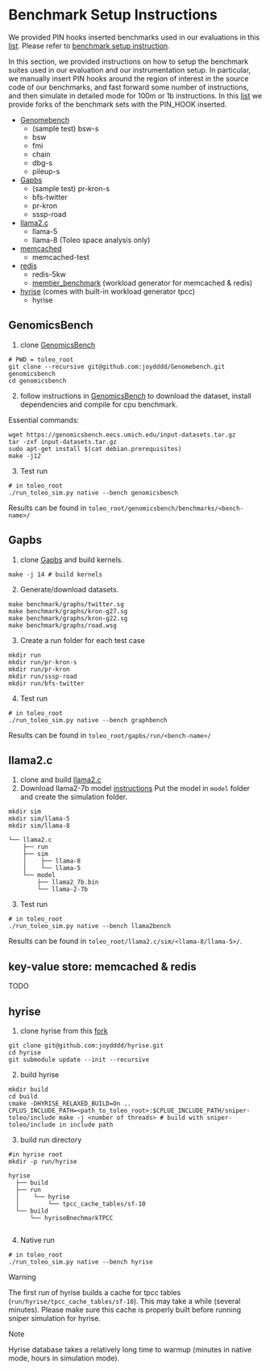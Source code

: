 # Benchmark Setup Instructions
We provided PIN hooks inserted benchmarks used in our evaluations in this [list](https://github.com/stars/joydddd/lists/toleo). Please refer to [benchmark setup instruction](BenchSetup.md). 


In this section, we provided instructions on how to setup the benchmark suites used in our evaluation and our instrumentation setup. In particular, we manually insert PIN hooks around the region of interest in the source code of our benchmarks, and fast forward some number of instructions, and then simulate in detailed mode for 100m or 1b instructions. In this [list](https://github.com/stars/joydddd/lists/toleo) we provide forks of the benchmark sets with the PIN_HOOK inserted. 

- [Genomebench](https://github.com/joydddd/Genomebench)
  - (sample test) bsw-s
  - bsw
  - fmi
  - chain
  - dbg-s
  - pileup-s
- [Gapbs](https://github.com/joydddd/gapbs)
  - (sample test) pr-kron-s
  - bfs-twitter
  - pr-kron
  - sssp-road
- [llama2.c](https://github.com/joydddd/llama2.c)
  - llama-5
  - llama-8 (Toleo space analysis only)
- [memcached](https://github.com/joydddd/memcached)
  - memcached-test
- [redis](https://github.com/joydddd/redis)
  - redis-5kw
  - [memtier_benchmark](https://github.com/joydddd/memtier_benchmark) (workload generator for memcached & redis) 
- [hyrise](https://github.com/joydddd/hyrise) (comes with built-in workload generator tpcc)
  - hyrise
## GenomicsBench
1. clone [GenomicsBench](https://github.com/joydddd/Genomebench)
```
# PWD = toleo_root
git clone --recursive git@github.com:joydddd/Genomebench.git genomicsbench
cd genomicsbench
```
2. follow instructions in [GenomicsBench](https://github.com/joydddd/Genomebench) to download the dataset, install dependencies and compile for cpu benchmark. 

Essential commands:
```
wget https://genomicsbench.eecs.umich.edu/input-datasets.tar.gz
tar -zxf input-datasets.tar.gz
sudo apt-get install $(cat debian.prerequisites)
make -j12
```
3. Test run
```
# in toleo_root
./run_toleo_sim.py native --bench genomicsbench
```
Results can be found in `toleo_root/genomicsbench/benchmarks/<bench-name>/`
## Gapbs
1. clone [Gapbs](https://github.com/joydddd/gapbs) and build kernels. 
```
make -j 14 # build kernels
```
2. Generate/download datasets. 
```
make benchmark/graphs/twitter.sg
make benchmark/graphs/kron-g27.sg
make benchmark/graphs/kron-g22.sg
make benchmark/graphs/road.wsg
```
3. Create a run folder for each test case
```
mkdir run
mkdir run/pr-kron-s
mkdir run/pr-kron
mkdir run/sssp-road
mkdir run/bfs-twitter
```
4. Test run
   
```
# in toleo_root
./run_toleo_sim.py native --bench graphbench
```
Results can be found in `toleo_root/gapbs/run/<bench-name>/`
## llama2.c
1. clone and build [llama2.c](https://github.com/joydddd/llama2.c)
2. Download llama2-7b model [instructions](https://github.com/joydddd/llama2.c?tab=readme-ov-file#metas-llama-2-models)
   Put the model in `model` folder and create the simulation folder.
```
mkdir sim
mkdir sim/llama-5
mkdir sim/llama-8
```
```
└── llama2.c
    ├── run
    ├── sim
    │    ├── llama-8
    │    └── llama-5
    └── model
        ├── llama2_7b.bin
        └── llama-2-7b
```
     
3. Test run
 ```
# in toleo_root
./run_toleo_sim.py native --bench llama2bench
```
Results can be found in `toleo_root/llama2.c/sim/<llama-8/llama-5>/`.
## key-value store: memcached & redis

TODO

## hyrise

1. clone hyrise from this [fork](https://github.com/joydddd/hyrise)
```
git clone git@github.com:joydddd/hyrise.git
cd hyrise
git submodule update --init --recursive
```
2. build hyrise
```
mkdir build
cd build
cmake -DHYRISE_RELAXED_BUILD=On ..
CPLUS_INCLUDE_PATH=<path_to_toleo_root>:$CPLUE_INCLUDE_PATH/sniper-toleo/include make -j <number of threads> # build with sniper-toleo/include in include path
```
3. build run directory
```
#in hyrise root
mkdir -p run/hyrise
```
```
hyrise
  ├── build
  ├── run
  │    └── hyrise
  │        └── tpcc_cache_tables/sf-10
  └── build
      └── hyriseBnechmarkTPCC
          
```
4. Native run
```
# in toleo_root
./run_toleo_sim.py native --bench hyrise
```
> [!WARNING]
>  The first run of hyrise builds a cache for tpcc tables (`run/hyrise/tpcc_cache_tables/sf-10`). This may take a while (several minutes). Please make sure this cache is properly built before running sniper simulation for hyrise.  

> [!NOTE]
> Hyrise database takes a relatively long time to warmup (minutes in native mode, hours in simulation mode).
